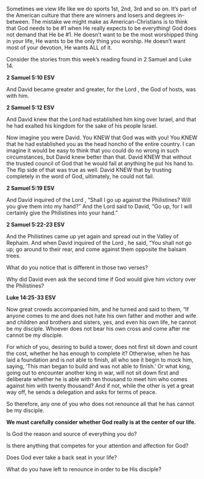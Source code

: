 Sometimes we view life like we do sports 1st, 2nd, 3rd and so on. It’s part of the American culture that there are winners and losers and degrees in-between. The mistake we might make as American-Christians is to think that God needs to be #1 when He really expects to be everything! God does not demand that He be #1. He doesn’t want to be the most worshipped thing in your life, He wants to be the only thing you worship. He doesn’t want most of your devotion, He wants ALL of it.

Consider the stories from this week’s reading found in 2 Samuel and Luke 14.

**2 Samuel 5:10 ESV**

And David became greater and greater, for the Lord , the God of hosts, was with him.

**2 Samuel 5:12 ESV**

And David knew that the Lord had established him king over Israel, and that he had exalted his kingdom for the sake of his people Israel.

Now imagine you were David. You KNEW that God was with you! You KNEW that he had established you as the head honcho of the entire country. I can imagine it would be easy to think that you could do no wrong in such circumstances, but David knew better than that. David KNEW that without the trusted council of God that he would fail at anything he put his hand to. The flip side of that was true as well. David KNEW that by trusting completely in the word of God, ultimately, he could not fail.

**2 Samuel 5:19 ESV**

And David inquired of the Lord , “Shall I go up against the Philistines? Will you give them into my hand?” And the Lord said to David, “Go up, for I will certainly give the Philistines into your hand.”

**2 Samuel 5:22-23 ESV**

And the Philistines came up yet again and spread out in the Valley of Rephaim. And when David inquired of the Lord , he said, “You shall not go up; go around to their rear, and come against them opposite the balsam trees.

What do you notice that is different in those two verses?

Why did David even ask the second time if God would give him victory over the Philistines?

**Luke 14:25-33 ESV**

Now great crowds accompanied him, and he turned and said to them, “If anyone comes to me and does not hate his own father and mother and wife and children and brothers and sisters, yes, and even his own life, he cannot be my disciple. Whoever does not bear his own cross and come after me cannot be my disciple.

For which of you, desiring to build a tower, does not first sit down and count the cost, whether he has enough to complete it? Otherwise, when he has laid a foundation and is not able to finish, all who see it begin to mock him, saying, ‘This man began to build and was not able to finish.’ Or what king, going out to encounter another king in war, will not sit down first and deliberate whether he is able with ten thousand to meet him who comes against him with twenty thousand? And if not, while the other is yet a great way off, he sends a delegation and asks for terms of peace.

So therefore, any one of you who does not renounce all that he has cannot be my disciple.

**We must carefully consider whether God really is at the center of our life.**

Is God the reason and source of everything you do?

Is there anything that competes for your attention and affection for God?

Does God ever take a back seat in your life?

What do you have left to renounce in order to be His disciple?